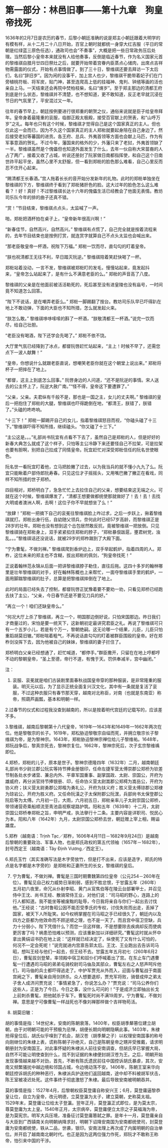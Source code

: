 # 第一部分：林邑旧事——第十九章　狗皇帝找死

1636年的2月7日是农历的春节，后黎小朝廷准确的说是郑主小朝廷跟着大明学的有模有样，从十二月二十八日开始，百官上朝时就都统一身穿大红吉服（平日的常朝是红绿蓝三原色任选），通政司也会“不奏事”，大概是把一些日常政务压后处理。当然后黎小皇帝本来就没有人给他奏事，反倒是临近春节，作为名义国家元首的黎维祺自腊月廿四日祭灶之后，就要开始带着宫眷内臣蒸点心储肉，出席点吉祥物需露面的仪式，开始有点事情做了。到了三十日，黎维祺还要去拜访一下太后们，名曰“辞旧岁”。因为闲的没事干，加上宫人也少，黎维祺干脆带着妃子们在门旁植桃符板、将军炭，贴门神，甚至连爬高上低的挂福神、鬼判、钟馗等画的活也亲自上马。一天结束还会再院中焚柏枝柴，名曰“焴岁”。至于郑主那边的清都王府到底是什么状态，黎维祺并不清楚，也不想知道，更不敢知道，反正老早就沉浸在节日的气氛里了，平安混过又一年。

往年的春节早上，朝廷按例要进行很郑重的朝贺之仪，通俗来说就是臣子给皇帝拜年。皇帝身着最隆重的衮服，临御正殿太极殿，接受百官献上的贺表，和“山呼万岁”之礼。每年也只有这个时候，黎维祺才觉得自己是这个国家真正的主人。但也仅此这一会而已，因为不久这个国家真正的主人郑梉就要起身陪在自己身边了。然后接受老挝等蕃国的进贡。各王府、总兵、外夷首领等方面也会献上马匹，作为有军事意涵的贺礼。不过今年，藩国来的格外的少，外藩只来了老挝，外夷首领缺了一半。黎维祺虽然是个傀儡但也知道外面发生了什么，去年一伙自称大宋苗裔的人占了两广，接着又收了占城，听说还册封了阮家做日南都指挥使，和自己这个日南世祚平起平坐，虽然心里不太舒服，但一看到郑梉的脸色那么难看，自己心里反而忍不住开心起来。

“赐清都王长春酒。”宫人拖着长长的音开始分发新年的礼物。此时的郑梉单独坐在黎维祺的下方，黎维祺终于看到了郑梉猪肝色的脸。这大过年的脸色怎么这么难看？！好！真好！不过黎维祺长达十六年的傀儡生活已经教会了他面无表情。教坊司乐队今年的排的曲子还真不错。

“赏！”节目结束，黎维祺点点头，太监喊了一声。

啪，郑梉把酒杯拍在桌子上，“皇帝新年很高兴啊！”

“新春佳节，自然高兴，自然高兴。” 黎维祺有点慌了，自己完全就是按着流程来的，去年节目结束也是按例打赏，就连赏字就算自己不点头太监也会喊出来。

“那老臣敬皇帝一杯酒，祝陛下万福。” 郑梉一饮而尽，直勾勾的盯着皇帝。

“朕也祝清都王无往不利，早日踏灭阮逆。” 黎维祺陪着笑赶快喝了一杯。

郑梉站着没动，一言不发，黎维祺被郑梉盯的发毛，慢慢站起来，竟发起抖来，“皇帝怎么站起来了，是有什么不满意老臣的么。” 郑梉的声音高了八度。

黎维祺的父亲是在他面前被活活勒死的，死后甚至没有进皇陵也没有庙号，一时间竟不知道怎么回答。

“陛下不说话，是在嘲弄老臣么。” 郑梉一脚踢翻了按台。教坊司乐队早已吓得趴在地上不敢动弹，下面的大臣也不知所措，怎么就发起火来。

“朕怎么敢。” 黎维祺哆哆嗦嗦的斟了一杯酒，“朕敬清都王一杯酒。”说完一饮而尽，给自己壮胆。

“老臣没有喝酒，陛下还学会先喝了。” 郑梉不依不饶。

大厅里气氛已经降到了冰点，都督阮啓赶忙站起来，“主上！时候不早了，还需您点下一波人献舞！”

“皇帝，你想说什么就跟老臣直说，想嘲笑老臣你就在这个朝堂上说出来。” 郑梉将杯子一把摔在了地上。

“都督，这主上到底怎么回事。” 阮啓身边的人问道，“还不是阮逆的事情。宋人送去的公主怀上了，阮逆大赦广南。”“怪不得，皇帝这下要遭罪了。”

“父亲，父亲。夫君纵有千般不是，那也是一国之主，女儿的丈夫啊。” 黎维祺的皇后一把抱住了郑梉的大腿，黎维祺也吓得跪倒在地，“都清王，朕错了，朕错了。”头磕的咚咚响。

“十三下！” 郑梉一脚踢开自己的女儿，指着黎维祺怒目而视，“你磕头磕了十三下。”黎维祺吓得不知所措，继续磕头。“你又磕了十三下。”

“主公这是。。。”礼部尚书阮宜有点看不下去了，虽然自己是郑梉的人，但是好好的新春大典怎么就成了这个样子，只怕等主公冷静下来还要怪自己不拉架，可是拉架也要有胆啊，别把自己拉成了同情皇帝。阮宜赶忙对深受郑梉信任的阮名世使眼色。

阮名世一看阮宜盯着他，立马把脸撇了过去，以为我当兵的就不懂小九九了么。阮宜只能瞅着户部侍郎阮寿春。只见这位才子摇摇头，又用嘴巴撇了撇正在看戏，同样不知所措的世子郑桥。

四目相对，郑桥明白了，急急忙忙上去拉住自己的父亲，想要结束这无端之火。可就在这个时候，黎维祺爆发了，“清都王想要做都统使那就做好了！去！去！去找大明或者澳洲人啊，去啊！这位子你不早就想坐了么！”

“放肆！”郑梉一把摘下自己的衮冕往黎维祺脸上咋过求，之后一步跃上，揪着黎维祺就打。郑梉出身行伍，自幼随父领兵，奈何此时已经57岁高龄，而黎维祺正是28岁的壮年。郑梉也没有想到这个怂包居然敢反抗，竟被黎维祺一把放倒。只见黎维祺骑在郑梉身上，双手紧紧掐住郑梉的脖子，“郑梉暴佷跋扈，壅君树党，浊乱。。。”黎维祺话还没说话，就被29岁的郑柞踹到了大殿下面。

“宁为曹髦，不做刘禅。” 黎维祺爬到香炉边上，双手举起鹤炉，指着四周的人。郑柞，这位未来的郑主也不含糊，拔出郑梉的佩剑，“狗皇帝找死！”

正说着翰林范永锦从后面一把讲黎维祺脖子勒住，直往后拖。这四十多岁的翰林哪里是壮年黎维祺的对手，好在翰林陈概也上来帮忙，一面夺黎维祺手里的鹤炉，一面用脚踹黎维祺的肚子，总算是把黎维祺摔倒在了地上。

此时的局面已经失去了控制，都督阮啓正犹豫着要不要劝一劝，只看见郑桥已经跑去扶了主公，“父亲，今日春节还是不要见刀兵的好。”

“再立一个！咱们还缺皇帝么。”

“何况大厅上杀了黎维祺，再立一个，明国那边倒好说，只怕宋国那边。昨日我们才商量过的，宋怕是要一统天下，这新朝初定最讲究君臣之礼。再说了黎维祺可只有一个五岁小儿，若是有个万一，黎朝绝嗣。这无论哪一个结果，儿臣，儿臣只怕重蹈胡莫旧辙。”郑梉喘着粗气，不再说话直勾勾的盯着被群臣围殴的皇帝。好在郑柞剑没挥下去，因为他被自己的妹妹，黎维祺的妻子拦住了。

郑桥明白父亲已经想通了，赶忙喊道，“都停手。”群臣撒开，只留在在地上哼都哼不动的黎朝皇帝，“圣上至德，帝行不道，有愧于天。罚供奉减半，宫中幽闭。”

注：

1. 衮服、衮冕就是咱们古装剧里面春秋战国皇帝穿的那种服装，是非常隆重的服装。明灭元以后，为了显示正统全面复兴汉文化，其中有一条就是复活了衮服，不过这种衣服只有春节那天穿，越南对北称臣，对南（也就是东南亚）称帝，照葫芦画瓢，基本和明朝一样。

2.过春节的仪式和过程我没查到越南的，所以是按着明代宫廷的记载写的，应该差不多。

3.黎维祺，越南后黎朝第十八代皇帝，1619年—1643年和1649年—1662年两次在位。他是黎敬宗的长子。1619年，郑松胁迫黎敬宗自缢而死，并拥立敬宗长子黎维祺为帝，是为黎神宗。1643年，郑梉胁迫黎神宗禅位给儿子黎维祐。1648年，郑阮战争后，黎真宗死去，黎神宗复位。1662年，黎神宗死后，次子玄宗黎维䄔即位。

4.郑桥，郑梉的儿子，原本是世子。黎神宗德隆四年（1632年）二月，越南朝廷礼部尚书少尉兰郡公阮实等持节捧金册银印，任命左捷军营太傅崇郡公郑桥为钦差节制各处水步诸营、兼总内外、平章军国重事、副掌国政、太尉、崇国公，开府为雄威府，再分派官持节捧银册、印，任命协义营太尉嵩郡公郑樗为嵩岳公，开府为协义府；扶义营太尉勇郡公郑楷为勇礼公，开府为扶义府；胜义营太傅琼郡公郑棣为琼岩公，开府为胜义府。又任命阮潢之子太保附郡公阮潶，兵部尙书太保登郡公阮启等为太傅。六月初一日，大雨，六月初五日，郑梉亲率儿子太尉崇国公郑桥，带领诸营奇乘船顺流至靑池县视察堤路护筑。阳和五年（1639年）十二月，太尉崇国公郑桥奉郑梉之旨，申明严戒，执法擧行十二条。主要内容是详职司、悦民心为本。阳和八年（1642年）九月，太尉崇国公郑桥去世，朝廷赠上宰上相，赐谥雄度。

5.郑柞（越南语：Trịnh Tạc／郑柞，1606年4月11日－1682年9月24日）是越南后黎朝的重要政治、军事人物，也是郑氏政权的第五代领袖（1657年－1682年），封号西定王（越南语：Tây Định Vương／西定王）。

6.郑氏玉竹（其实准确写法是木字旁放竹，但是打不出来，应该是造字，郑氏的特点是名字都是木字旁的）是郑梉和正妻所生的长女，黎维祺的皇后。

7. 宁为曹髦，不做刘禅。曹髦是三国时期曹魏第四位皇帝（公元254－260年在位）。曹髦见自己权力威势日渐削弱，感到不胜忿恨，于甘露五年（260年）五月初六夜里，命冗从仆射李昭、黄门从官焦伯等在陵云台部署甲士，并召见侍中王沈、尚书王经、散骑常侍王业，对他们说：“司马昭的野心，连路上的行人都知道。我不能坐等被废黜的耻辱，今日我将亲自与你们一起出去讨伐他。”王经说：“古时鲁昭公因不能忍受季氏的专权，讨伐失败而出走，丢掉了国家，被天下人所耻笑。如今权柄掌握在司马昭之手已经很久了，朝廷内以及四方之臣都为他效命而不顾逆顺之理，也不是一天了。而且宫中宿卫空缺，兵力十分弱小，陛下凭借什么？而您一旦这样做，不是想要除去疾病却反而使病更厉害了吗？祸患恐怕难以预测，应该重新加以详细研究。”曹髦这时就从怀中拿出黄绢诏书扔在地上说：“这样就已经决定了，纵使死了又有什么可怕的，何况不一定会死呢！”说完就进内宫禀告郭太后。王沈、王业跑出去告诉司马昭，想叫王经与他们一起去，但王经不去。甘露五年五月初七（260年6月2日），曹髦拔剑登辇，率领殿中宿卫和奴仆们呼喊着出了宫。在东止车门遇曹髦一行遭遇司马昭的弟弟屯骑校尉司马伷及其部众，曹髦左右之人怒声呵斥他们，司马伷的兵士都吓得逃走了。中护军贾充从外而入，迎面与曹髦战于南面宫阙之下，曹髦亲自用剑拼杀。众人想要退却，贾充军将败，骑督成倅之弟太子舍人成济问贾充说：“事情紧急了，你说怎么办？”贾充说：“司马公养你们这些人，正是为了今日。今日之事，没什么可问的！”于是成济立即抽出长戈上前刺杀曹髦，把他弑杀于车下。曹髦死时尚不满19周岁。宁为曹髦，不做刘禅。意思是宁可像曹髦一样战死也不像刘禅那样做个吉祥物苟活。

8. 胡莫旧辙：

胡的事情是指：14世纪末，安南的陈朝衰落，1400年，权臣胡季犛篡位建立胡朝，由于对明朝可能的干预极为忌惮，胡便长期向明朝隐瞒此事。1403年，朱棣抢得皇位后，胡氏似乎嗅到了机会，胡汉苍（胡季犛之子）以权理安南国事的称号向刚继位的朱棣上表，谎称陈朝子孙绝灭，自己是陈朝皇帝之甥并受推戴，请求明朝册封为安南国王。对此事怀疑的朱棣派人前往安南调查，但胡氏早已掌握大局，自然不可能让明使查到什么，找不到证据的朱棣便封胡汉苍为王。之后，明朝开始发现事情越来越不对劲，首先，不断有陈氏遗民前往中国控诉胡氏暴虐，其次，安南又频繁骚扰中越边境和邻国占城，令边境动荡不安。1406年，陈朝王室来华向朝廷控诉胡氏的种种恶行，朱棣派兵护送他们返回越南，途中却不料被胡军伏击，陈王室被凌迟处死。这件事终于彻底激怒了朱棣。最后导致安南被明朝吞并。

莫的事情是指：1527年4月，后黎朝权臣莫登庸自称安兴王；6月，莫登庸逼黎恭皇让位，自立为皇帝，改元明德，立莫登瀛为太子，建立莫朝，史称莫太祖。1529年末，莫登庸让位给太子登瀛。翌年正月，莫登瀛正式即位，是为莫太宗，尊莫登庸为太上皇。1540年正月，太宗病卒，莫登庸便立太宗之子莫福海为帝，是为莫宪宗。明军大兵压境，准备征讨莫登庸篡弑之罪。是年十一月，莫登庸亲自与大臣到广西镇南关向明朝纳降求封，明朝下诏降安南国为安南都统使司，封莫登庸为安南都统使，轶从二品，世袭，银印。安南法理上再次成了内属明朝的自治单位。并开启了越南南北朝时代。也正是因为这两位强力作死，郑阮才不敢称王称帝，怕引来中国的干涉。
